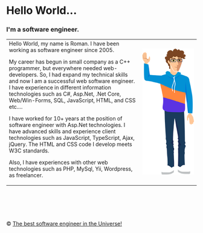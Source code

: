 # Hello World...  
### I'm a software engineer. 

<table border="0" style="border:none 0"><td width="70%" valign="top">
Hello World, my name is Roman. I have been working as software engineer since 2005.

My career has begun in small company as a C++ programmer, but everywhere needed web-developers. So, I had expand my technical skills and now I am a successful web software engineer. I have experience in different information technologies such as C#, Asp.Net, .Net Core, Web/Win-Forms, SQL, JavaScript, HTML, and CSS etc....

I have worked for 10+ years at the position of software engineer with Asp.Net technologies. I have advanced skills and experience client technologies such as JavaScript, TypeScript, Ajax, jQuery. The HTML and CSS code I develop meets W3C standards.

Also, I have experiences with other web technologies such as PHP, MySql, Yii, Wordpress, as freelancer.

</td><td><img src="https://github.com/interreto/www.metlinskyi.com/blob/master/me.png" alt="Typical software engineer" /></td>
</table>


&nbsp;
============
&copy; [The best software engineer in the Universe!](http://metlinskyi.com/)
